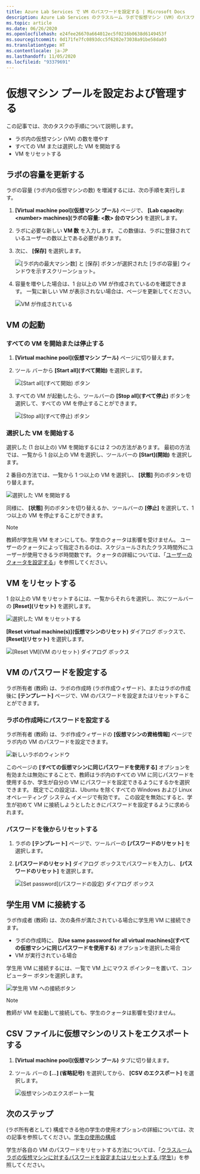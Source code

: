 ```yaml
---
title: Azure Lab Services で VM のパスワードを設定する | Microsoft Docs
description: Azure Lab Services のクラスルーム ラボで仮想マシン (VM) のパスワードを設定およびリセットする方法について説明します。
ms.topic: article
ms.date: 06/26/2020
ms.openlocfilehash: e24fee26670a664012ec5f0216b0638d6149453f
ms.sourcegitcommit: 0d171fe7fc0893dcc5f6202e73038a91be58da03
ms.translationtype: HT
ms.contentlocale: ja-JP
ms.lasthandoff: 11/05/2020
ms.locfileid: "93379691"
---
```

# <a name="set-up-and-manage-virtual-machine-pool"></a>仮想マシン プールを設定および管理する 
この記事では、次のタスクの手順について説明します。

- ラボ内の仮想マシン (VM) の数を増やす
- すべての VM または選択した VM を開始する 
- VM をリセットする

## <a name="update-the-lab-capacity"></a>ラボの容量を更新する
ラボの容量 (ラボ内の仮想マシンの数) を増減するには、次の手順を実行します。

1. **[Virtual machine pool]\(仮想マシン プール\)** ページで、 **[Lab capacity: &lt;number&gt; machines]\(ラボの容量: <数> 台のマシン\)** を選択します。
2. ラボに必要な新しい **VM 数** を入力します。 この数値は、ラボに登録されているユーザーの数以上である必要があります。 
3. 次に、 **[保存]** を選択します。 

    ![[ラボ内の最大マシン数] と [保存] ボタンが選択された [ラボの容量] ウィンドウを示すスクリーンショット。](./media/how-to-set-virtual-machine-passwords/number-of-vms-in-lab.png)
4. 容量を増やした場合は、1 台以上の VM が作成されているのを確認できます。 一覧に新しい VM が表示されない場合は、ページを更新してください。 

    ![VM が作成されている](./media/how-to-set-virtual-machine-passwords/vm-being-created.png)

## <a name="start-vms"></a>VM の起動

### <a name="start-ot-stop-all-vms"></a>すべての VM を開始または停止する
1. **[Virtual machine pool]\(仮想マシン プール\)** ページに切り替えます。 
2. ツール バーから **[Start all]\(すべて開始\)** を選択します。 

    ![[Start all]\(すべて開始\) ボタン](./media/how-to-set-virtual-machine-passwords/start-all-vms-button.png)
3. すべての VM が起動したら、ツールバーの **[Stop all]\(すべて停止\)** ボタンを選択して、すべての VM を停止することができます。 

    ![[Stop all]\(すべて停止\) ボタン](./media/how-to-set-virtual-machine-passwords/stop-all-vms-button.png)

### <a name="start-selected-vms"></a>選択した VM を開始する
選択した (1 台以上の) VM を開始するには 2 つの方法があります。 最初の方法では、一覧から 1 台以上の VM を選択し、ツールバーの **[Start]\(開始\)** を選択します。 

2 番目の方法では、一覧から 1 つ以上の VM を選択し、 **[状態]** 列のボタンを切り替えます。 

![選択した VM を開始する](./media/how-to-set-virtual-machine-passwords/start-selected-vms.png)

同様に、 **[状態]** 列のボタンを切り替えるか、ツールバーの **[停止]** を選択して、1 つ以上の VM を停止することができます。 

> [!NOTE]
> 教師が学生用 VM をオンにしても、学生のクォータは影響を受けません。 ユーザーのクォータによって指定されるのは、スケジュールされたクラス時間外にユーザーが使用できるラボ時間数です。 クォータの詳細については、「[ユーザーのクォータを設定する](how-to-configure-student-usage.md?#set-quotas-for-users)」を参照してください。

## <a name="reset-vms"></a>VM をリセットする

1 台以上の VM をリセットするには、一覧からそれらを選択し、次にツールバーの **[Reset]\(リセット\)** を選択します。 

![選択した VM をリセットする](./media/how-to-set-virtual-machine-passwords/reset-vm-button.png)

**[Reset virtual machine(s)]\(仮想マシンのリセット\)** ダイアログ ボックスで、 **[Reset]\(リセット\)** を選択します。 

![[Reset VM]\(VM のリセット\) ダイアログ ボックス](./media/how-to-set-virtual-machine-passwords/reset-vms-dialog.png)

## <a name="set-password-for-vms"></a>VM のパスワードを設定する
ラボ所有者 (教師) は、ラボの作成時 (ラボ作成ウィザード)、またはラボの作成後に **[テンプレート]** ページで、VM のパスワードを設定またはリセットすることができます。 

### <a name="set-password-at-the-time-of-lab-creation"></a>ラボの作成時にパスワードを設定する
ラボ所有者 (教師) は、ラボ作成ウィザードの **[仮想マシンの資格情報]** ページでラボ内の VM のパスワードを設定できます。

![新しいラボのウィンドウ](./media/tutorial-setup-classroom-lab/virtual-machine-credentials.png)

このページの **[すべての仮想マシンに同じパスワードを使用する]** オプションを有効または無効にすることで、教師はラボ内のすべての VM に同じパスワードを使用するか、学生が自分の VM にパスワードを設定できるようにするかを選択できます。 既定でこの設定は、Ubuntu を除くすべての Windows および Linux オペレーティング システム イメージで有効です。 この設定を無効にすると、学生が初めて VM に接続しようとしたときにパスワードを設定するように求められます。 

### <a name="reset-password-later"></a>パスワードを後からリセットする

1. ラボの **[テンプレート]** ページで、ツールバーの **[パスワードのリセット]** を選択します。 
1. **[パスワードのリセット]** ダイアログ ボックスでパスワードを入力し、 **[パスワードのリセット]** を選択します。
    
    ![[Set password]\(パスワードの設定\) ダイアログ ボックス](./media/how-to-set-virtual-machine-passwords/set-password.png)

## <a name="connect-to-student-vms"></a>学生用 VM に接続する
ラボ作成者 (教師) は、次の条件が満たされている場合に学生用 VM に接続できます。 

- ラボの作成時に、 **[Use same password for all virtual machines]\(すべての仮想マシンに同じパスワードを使用する\)** オプションを選択した場合
- VM が実行されている場合 

 学生用 VM に接続するには、一覧で VM 上にマウス ポインターを置いて、コンピューター ボタンを選択します。  

![学生用 VM への接続ボタン](./media/how-to-set-virtual-machine-passwords/connect-student-vm.png)

> [!NOTE]
> 教師が VM を起動して接続しても、学生のクォータは影響を受けません。 

## <a name="export-list-of-virtual-machines-to-a-csv-file"></a>CSV ファイルに仮想マシンのリストをエクスポートする

1. **[Virtual machine pool]\(仮想マシン プール\)** タブに切り替えます。
2. ツール バーの **[...] (省略記号)** を選択してから、 **[CSV のエクスポート]** を選択します。 

    ![仮想マシンのエクスポート一覧](./media/how-to-export-users-virtual-machines-csv/virtual-machines-export-csv.png)

## <a name="next-steps"></a>次のステップ
(ラボ所有者として) 構成できる他の学生の使用オプションの詳細については、次の記事を参照してください。[学生の使用の構成](how-to-configure-student-usage.md)

学生が各自の VM のパスワードをリセットする方法については、「[クラスルーム ラボの仮想マシンに対するパスワードを設定またはリセットする (学生)](how-to-set-virtual-machine-passwords-student.md)」を参照してください。